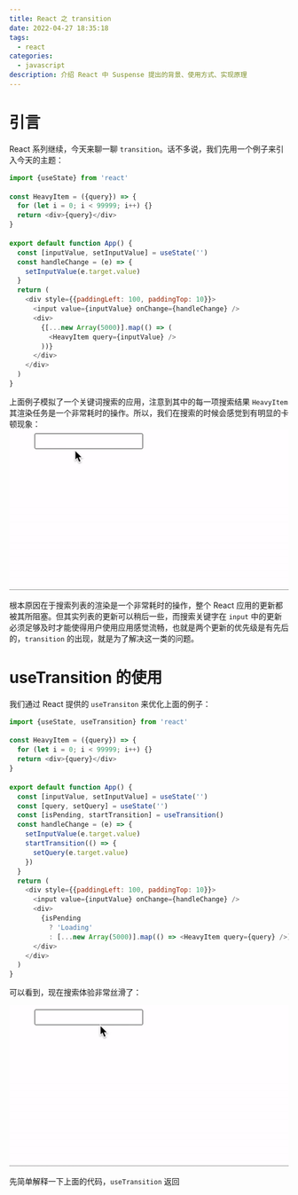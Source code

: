 ```yaml
---
title: React 之 transition
date: 2022-04-27 18:35:18
tags:
  - react
categories:
  - javascript
description: 介绍 React 中 Suspense 提出的背景、使用方式、实现原理
---
```


# 引言

React 系列继续，今天来聊一聊 `transition`。话不多说，我们先用一个例子来引入今天的主题：

```js
import {useState} from 'react'

const HeavyItem = ({query}) => {
  for (let i = 0; i < 99999; i++) {}
  return <div>{query}</div>
}

export default function App() {
  const [inputValue, setInputValue] = useState('')
  const handleChange = (e) => {
    setInputValue(e.target.value)
  }
  return (
    <div style={{paddingLeft: 100, paddingTop: 10}}>
      <input value={inputValue} onChange={handleChange} />
      <div>
        {[...new Array(5000)].map(() => (
          <HeavyItem query={inputValue} />
        ))}
      </div>
    </div>
  )
}
```

上面例子模拟了一个关键词搜索的应用，注意到其中的每一项搜索结果 `HeavyItem` 其渲染任务是一个非常耗时的操作。所以，我们在搜索的时候会感觉到有明显的卡顿现象：
![](./react-transition/search.gif)

根本原因在于搜索列表的渲染是一个非常耗时的操作，整个 React 应用的更新都被其所阻塞。但其实列表的更新可以稍后一些，而搜索关键字在 `input` 中的更新必须足够及时才能使得用户使用应用感觉流畅，也就是两个更新的优先级是有先后的，`transition` 的出现，就是为了解决这一类的问题。

# useTransition 的使用

我们通过 React 提供的 `useTransiton` 来优化上面的例子：

```js
import {useState, useTransition} from 'react'

const HeavyItem = ({query}) => {
  for (let i = 0; i < 99999; i++) {}
  return <div>{query}</div>
}

export default function App() {
  const [inputValue, setInputValue] = useState('')
  const [query, setQuery] = useState('')
  const [isPending, startTransition] = useTransition()
  const handleChange = (e) => {
    setInputValue(e.target.value)
    startTransition(() => {
      setQuery(e.target.value)
    })
  }
  return (
    <div style={{paddingLeft: 100, paddingTop: 10}}>
      <input value={inputValue} onChange={handleChange} />
      <div>
        {isPending
          ? 'Loading'
          : [...new Array(5000)].map(() => <HeavyItem query={query} />)}
      </div>
    </div>
  )
}
```

可以看到，现在搜索体验非常丝滑了：

![](./react-transition/search-transition.gif)

先简单解释一下上面的代码，`useTransition` 返回
